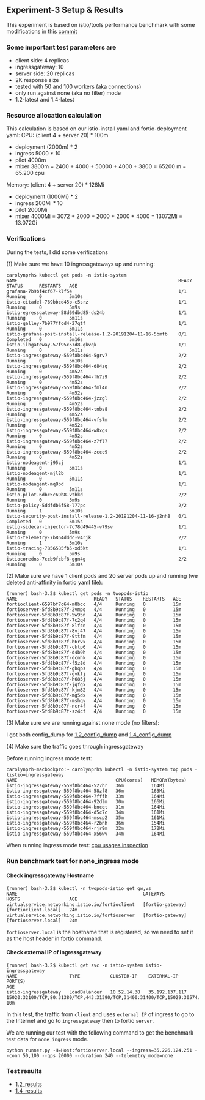 ## Experiment-3 Setup & Results
This experiment is based on istio/tools performance benchmark with some modifications in this [commit](https://github.com/carolynhu/tools/commit/74a7738576e9740e8024831baa926767fab49f0b)

### Some important test parameters are
- client side: 4 replicas
- ingressgateway: 10
- server side: 20 replicas
- 2K response size
- tested with 50 and 100 workers (aka connections)
- only run against none (aka no filter) mode
- 1.2-latest and 1.4-latest

### Resource allocation calculation 
This calculation is based on our istio-install yaml and fortio-deployment yaml:
CPU: 
(client 4 + server 20) * 100m 
+ deployment (2000m) * 2
+ ingress 5000 * 10
+ pilot 4000m
+ mixer 3800m
= 2400 + 4000 + 50000 + 4000 + 3800 
= 65200 m = 65.200 cpu

Memory:
(client 4 + server 20) * 128Mi 
+ deployment (1000Mi) * 2
+ ingress 200Mi * 10
+ pilot 2000Mi
+ mixer 4000Mi
= 3072 + 2000 + 2000 + 2000 + 4000 
= 13072Mi = 13.072Gi

### Verifications
During the tests, I did some verifications

(1) Make sure we have 10 ingressgateways up and running:

```
carolynprh$ kubectl get pods -n istio-system
NAME                                                           READY   STATUS      RESTARTS   AGE
grafana-7b9bf4cf67-klf54                                       1/1     Running     0          5m10s
istio-citadel-769bbcd45b-c5srz                                 1/1     Running     0          5m9s
istio-egressgateway-58d69dbd85-ds24b                           1/1     Running     0          5m11s
istio-galley-7b977ffcd4-27qtf                                  1/1     Running     0          5m11s
istio-grafana-post-install-release-1.2-20191204-11-16-5bmfb    0/1     Completed   0          5m16s
istio-ilbgateway-57f95c57d8-qkvqk                              1/1     Running     0          5m11s
istio-ingressgateway-559f8bc464-5grv7                          2/2     Running     0          5m10s
istio-ingressgateway-559f8bc464-d84zq                          2/2     Running     0          4m52s
istio-ingressgateway-559f8bc464-fh7z9                          2/2     Running     0          4m52s
istio-ingressgateway-559f8bc464-fml4n                          2/2     Running     0          4m52s
istio-ingressgateway-559f8bc464-jzzgl                          2/2     Running     0          4m52s
istio-ingressgateway-559f8bc464-tnbs8                          2/2     Running     0          4m52s
istio-ingressgateway-559f8bc464-vfs7m                          2/2     Running     0          4m52s
istio-ingressgateway-559f8bc464-w8xgs                          2/2     Running     0          4m52s
istio-ingressgateway-559f8bc464-z7fl7                          2/2     Running     0          4m52s
istio-ingressgateway-559f8bc464-zccc9                          2/2     Running     0          4m52s
istio-nodeagent-j95cj                                          1/1     Running     0          5m11s
istio-nodeagent-mjl2b                                          1/1     Running     0          5m11s
istio-nodeagent-mq8pd                                          1/1     Running     0          5m11s
istio-pilot-6dbc5c69b8-vthkd                                   2/2     Running     0          5m9s
istio-policy-5ddfdb6f58-l77pc                                  2/2     Running     1          5m10s
istio-security-post-install-release-1.2-20191204-11-16-j2nh8   0/1     Completed   0          5m15s
istio-sidecar-injector-7c78d49445-v79sv                        1/1     Running     0          5m9s
istio-telemetry-7b864dddc-v4rjk                                2/2     Running     1          5m10s
istio-tracing-7856585fb5-xd5kt                                 1/1     Running     0          5m9s
istiocoredns-7ccb9fcbf8-ggn4g                                  2/2     Running     0          5m10s
```

(2) Make sure we have 1 client pods and 20 server pods up and running (we deleted anti-affinity in fortio yaml file):

```
(runner) bash-3.2$ kubectl get pods -n twopods-istio
NAME                            READY   STATUS    RESTARTS   AGE
fortioclient-6597bf7c64-m8bcc   4/4     Running   0          15m
fortioserver-5fd8b9c87f-2vmpq   4/4     Running   0          15m
fortioserver-5fd8b9c87f-5w95n   4/4     Running   0          15m
fortioserver-5fd8b9c87f-7c2q4   4/4     Running   0          15m
fortioserver-5fd8b9c87f-8lfcn   4/4     Running   0          15m
fortioserver-5fd8b9c87f-8vj47   4/4     Running   0          15m
fortioserver-5fd8b9c87f-9ttfm   4/4     Running   0          15m
fortioserver-5fd8b9c87f-b6rvx   4/4     Running   0          15m
fortioserver-5fd8b9c87f-cktp6   4/4     Running   0          15m
fortioserver-5fd8b9c87f-d4b9h   4/4     Running   0          15m
fortioserver-5fd8b9c87f-dcnhk   4/4     Running   0          15m
fortioserver-5fd8b9c87f-f5z8d   4/4     Running   0          15m
fortioserver-5fd8b9c87f-ghqps   4/4     Running   0          15m
fortioserver-5fd8b9c87f-gvkfj   4/4     Running   0          15m
fortioserver-5fd8b9c87f-h685j   4/4     Running   0          15m
fortioserver-5fd8b9c87f-jqfgx   4/4     Running   0          15m
fortioserver-5fd8b9c87f-kjm82   4/4     Running   0          15m
fortioserver-5fd8b9c87f-mg5dx   4/4     Running   0          15m
fortioserver-5fd8b9c87f-mshqv   4/4     Running   0          15m
fortioserver-5fd8b9c87f-ncr4f   4/4     Running   0          15m
fortioserver-5fd8b9c87f-sz4cf   4/4     Running   0          15m
```

(3) Make sure we are running against none mode (no filters):

I got both config_dump for [1.2_config_dump](https://github.com/carolynhu/service-mesh-cmp/blob/master/istio/customer_experiment_3/1.2_50_100/config_dump) and [1.4_config_dump](https://github.com/carolynhu/service-mesh-cmp/blob/master/istio/customer_experiment_3/1.4_50_100/config_dump)

(4) Make sure the traffic goes through ingressgateway 

Before running ingress mode test:

```
carolynprh-macbookpro:~ carolynprh$ kubectl -n istio-system top pods -listio=ingressgateway
NAME                                    CPU(cores)   MEMORY(bytes)
istio-ingressgateway-559f8bc464-527hr   36m          164Mi
istio-ingressgateway-559f8bc464-58zf8   36m          163Mi
istio-ingressgateway-559f8bc464-7fffh   33m          164Mi
istio-ingressgateway-559f8bc464-92dlm   30m          166Mi
istio-ingressgateway-559f8bc464-bncqt   31m          164Mi
istio-ingressgateway-559f8bc464-d5c7c   34m          161Mi
istio-ingressgateway-559f8bc464-mscp2   35m          161Mi
istio-ingressgateway-559f8bc464-r2bnh   36m          154Mi
istio-ingressgateway-559f8bc464-rjr9m   32m          172Mi
istio-ingressgateway-559f8bc464-x56wv   34m          164Mi
```

When running ingress mode test: [cpu usages inspection](https://github.com/carolynhu/service-mesh-cmp/blob/master/istio/customer_experiment_3/ingress_cpu_usages_inspection.txt)

### Run benchmark test for none_ingress mode

#### Check ingressgateway Hostname

```
(runner) bash-3.2$ kubectl -n twopods-istio get gw,vs
NAME                                              GATEWAYS           HOSTS                  AGE
virtualservice.networking.istio.io/fortioclient   [fortio-gateway]   [fortioclient.local]   24m
virtualservice.networking.istio.io/fortioserver   [fortio-gateway]   [fortioserver.local]   24m
```

`fortioserver.local` is the hostname that is registered, so we need to set it as the host header in fortio command.

#### Check external IP of ingressgateway

```
(runner) bash-3.2$ kubectl get svc -n istio-system istio-ingressgateway
NAME                   TYPE           CLUSTER-IP    EXTERNAL-IP      PORT(S)                                                                                                                                                                                                   AGE
istio-ingressgateway   LoadBalancer   10.52.14.38   35.192.137.117   15020:32100/TCP,80:31380/TCP,443:31390/TCP,31400:31400/TCP,15029:30574/TCP,15030:30179/TCP,15031:30939/TCP,15032:30398/TCP,15443:30215/TCP,15011:32337/TCP,15004:31431/TCP,8060:30633/TCP,853:30861/TCP   10m
```

In this test, the traffic from `client` and uses `external IP` of ingress to go to the Internet and go to `ingressgateway` then to fortio `server`.


We are running our test with the following command to get the benchmark test data for `none_ingress` mode.

```
python runner.py -H=Host:fortioserver.local --ingress=35.226.124.251 --conn 50,100 --qps 20000 --duration 240 --telemetry_mode=none  
```

### Test results

- [1.2_results](https://github.com/carolynhu/service-mesh-cmp/blob/master/istio/customer_experiment_3/1.2_50_100/istio-1.2-exp-3.csv) 
- [1.4_results](https://github.com/carolynhu/service-mesh-cmp/blob/master/istio/customer_experiment_3/1.4_50_100/istio-1.4-exp-3.csv)
